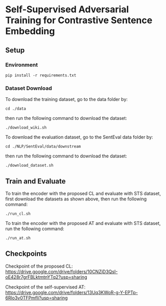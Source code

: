 # Self-Supervised Adversarial Training for Contrastive Sentence Embedding

## Setup

### Environment
```
pip install -r requirements.txt
```
### Dataset Download
To download the training dataset, go to the data folder by:
```
cd ./data
```
then run the following command to download the dataset:
```
./download_wiki.sh 
```

To download the evaluation dataset, go to the SentEval data folder by:
```
cd ./NLP/SentEval/data/downstream
```
then run the following command to download the dataset:
```
./download_dataset.sh 
```



## Train and Evaluate

To train the encoder with the proposed CL and evaluate with STS dataset, first download the datasets as shown above, then run the following command:
```
./run_cl.sh
```

To train the encoder with the proposed AT and evaluate with STS dataset, run the following command:
```
./run_at.sh
```

## Checkpoints

Checkpoint of the proposed CL:
https://drive.google.com/drive/folders/10CNZjD3QsI-oE428r7grFBLktmtnYTq2?usp=sharing

Checkpoint of the self-supervised AT:
https://drive.google.com/drive/folders/13Uq3KWoR-g-Y-EPTp-6Rlo3v0TFPmfli?usp=sharing

